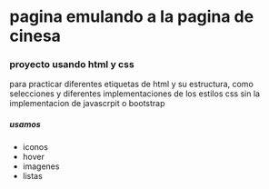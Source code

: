 # pagina emulando a la pagina de cinesa
### proyecto usando html y css

para practicar diferentes etiquetas de html y su estructura, como selecciones y diferentes implementaciones de los estilos css
sin la implementacion de javascrpit o bootstrap

##### usamos
- iconos
- hover
- imagenes
- listas
